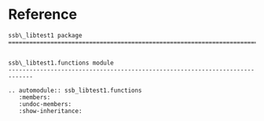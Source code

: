 # Reference

<!--
The content of the {eval-rst} block below is generated by the command:
poetry run sphinx-apidoc -T -f -t ./docs/templates -o ./docs ./src
from the root directory.

You need to rerun the command when python files are added, deleted or renamed.
Copy the content from the generated
ssb_libtest1.rst file to the {eval-rst} block below and
delete the .rst file afterwards.
-->

```{eval-rst}
ssb\_libtest1 package
=============================================================================


ssb\_libtest1.functions module
-----------------------------------------------------------------------------

.. automodule:: ssb_libtest1.functions
   :members:
   :undoc-members:
   :show-inheritance:
```
